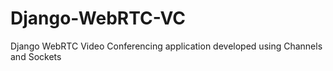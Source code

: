 # Django-WebRTC-VC
Django WebRTC Video Conferencing application developed using Channels and Sockets
